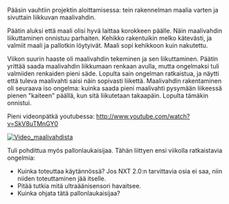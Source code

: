 Pääsin vauhtiin projektin aloittamisessa: tein rakennelman maalia varten ja sivuttain liikkuvan maalivahdin.

Päätin aluksi että maali olisi hyvä laittaa korokkeen päälle. Näin maalivahdin liikuttaminen onnistuu parhaiten.
Kehikko rakentuikin melko kätevästi, ja valmiit maali ja pallotkin löytyivät. Maali sopi kehikkoon kuin nakutettu.

Viikon suurin haaste oli maalivahdin tekeminen ja sen liikuttaminen. Päätin yrittää saada maalivahdin liikkumaan renkaan
avulla, mutta ongelmaksi tuli valmiiden renkaiden pieni säde. Lopulta sain ongelman ratkaistua, ja näytti että tuleva
maalivahti saisi näin sopivasti liikettä. Maalivahdin rakentaminen oli seuraava iso ongelma: kuinka saada pieni maalivahti
pysymään liikeessä pienen "kaiteen" päällä, kun sitä liikutetaan takaapäin. Lopulta tämäkin onnistui. 

Pieni videonpätkä youtubessa: http://www.youtube.com/watch?v=SkV8uTMnGY0

[![Video_maalivahdista](http://img.youtube.com/vi/SkV8uTMnGY0/0.jpg)](http://www.youtube.com/watch?v=SkV8uTMnGY0)

Tuli pohdittua myös pallonlaukaisijaa. Tähän liittyen ensi viikolla ratkaistavia ongelmia:
- Kuinka toteuttaa käytännössä? Jos NXT 2.0:n tarvittavia osia ei saa, niin niiden toteuttaminen jää itselle.
- Pitää tutkia mitä ultraäänisensori havaitsee. 
- Kuinka ohjata tätä pallonlaukaisijaa?
